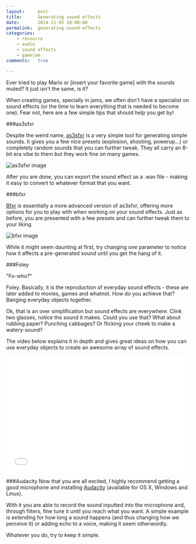 ```yaml
---
layout:     post
title:      Generating sound effects
date:       2014-11-05 20:00:00
permalink:  generating-sound-effects
categories: 
    - resource
    - audio
    - sound effects
    - gamejam
comments:   true

---
```


Ever tried to play Mario or [insert your favorite game] with the sounds muted? It just isn't the same, is it?

When creating games, specially in jams, we often don't have a specialist on sound effects (or the time to learn everything that is needed to become one). Fear not, here are a few simple tips that should help you get by!

###as3sfxr

Despite the weird name, <a href="http://www.superflashbros.net/as3sfxr/" target="_blank">as3sfxr</a> is a very simple tool for generating simple sounds. It gives you a few nice presets (explosion, shooting, powerup...) or completely random sounds that you can further tweak.
They all carry an 8-bit era vibe to them but they work fine on many games.

![as3sfxr image]({{site.baseurl}}/assets/audio/as3sfxr.png)

After you are done, you can export the sound effect as a .wav file - making it easy to convert to whatever format that you want.

###bfxr

<a href="http://www.bfxr.net/" target="_blank">Bfxr</a> is essentially a more advanced version of as3sfxr, offering more options for you to play with when working on your sound effects. Just as before, you are presented with a few presets and can further tweak them to your liking.

![bfxr image]({{site.baseurl}}/assets/audio/bfxr.png)

While it might seem daunting at first, try changing one parameter to notice how it affects a pre-generated sound until you get the hang of it.

###Foley

"Fo-who?"

Foley. Basically, it is the reproduction of everyday sound effects - these are later added to movies, games and whatnot. How do you achieve that? Banging everyday objects together.

Ok, that is an over simplification but sound effects are everywhere. Clink two glasses, notice the sound it makes. Could you use that? What about rubbing paper? Punching cabbages? Or flicking your cheek to make a watery-sound?

The video below explains it in depth and gives great ideas on how you can use everyday objects to create an awesome array of sound effects.

<iframe width="100%" height="320" src="//www.youtube.com/embed/TSf8Er2gV_Q" frameborder="0" allowfullscreen></iframe>
<br>

###Audacity
Now that you are all excited, I highly recommend getting a good microphone and installing <a href="http://audacity.sourceforge.net/" target="_blank">Audacity</a> (available for OS X, Windows and Linux).

With it you are able to record the sound inputted into the microphone and, through filters, fine tune it until you reach what you want. A simple example is extending for how long a sound happens (and thus changing how we perceive it) or adding echo to a voice, making it seem otherwordly.

Whatever you do, try to keep it simple.
